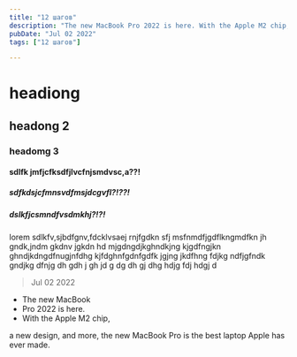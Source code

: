 ```yaml
---
title: "12 шагов"
description: "The new MacBook Pro 2022 is here. With the Apple M2 chip, a new design, and more, the new MacBook Pro is the best laptop Apple has ever made."
pubDate: "Jul 02 2022"
tags: ["12 шагов"]

---
```

# headiong

## headong 2

### headomg 3

#### sdlfk jmfjcfksdfjlvcfnjsmdvsc,a??!

##### sdfkdsjcfmnsvdfmsjdcgvfl?!??!

##### dslkfjcsmndfvsdmkhj?!?!

lorem sdlkfv,sjbdfgnv,fdcklvsaej rnjfgdkn sfj msfnmdfjgdflkngmdfkn jh gndk,jndm gkdnv jgkdn hd mjgdngdjkghndkjng kjgdfngjkn ghndjkdngdfnugjnfdhg kjfdghnfgdnfgdfk jgjng jkdfhng fdjkg ndfjgfndk gndjkg dfnjg dh gdh j gh jd g dg dh gj dhg hdjg fdj hdgj d

> Jul 02 2022

- The new MacBook
- Pro 2022 is here.
- With the Apple M2 chip,

a new design, and more, the new MacBook Pro is the best laptop Apple has ever made.

